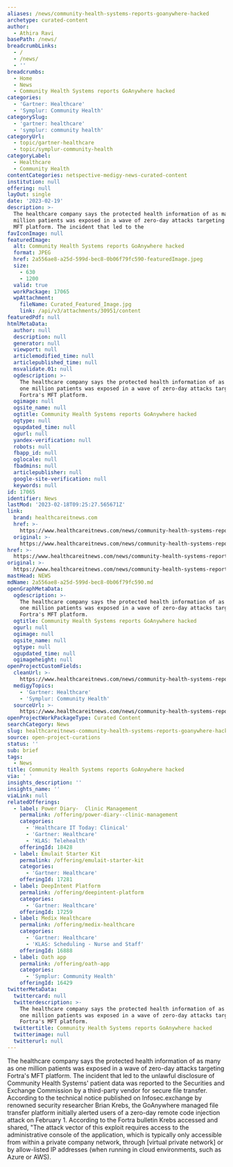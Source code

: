 ```yaml
---
aliases: /news/community-health-systems-reports-goanywhere-hacked
archetype: curated-content
author:
  - Athira Ravi
basePath: /news/
breadcrumbLinks:
  - /
  - /news/
  - ''
breadcrumbs:
  - Home
  - News
  - Community Health Systems reports GoAnywhere hacked
categories:
  - 'Gartner: Healthcare'
  - 'Symplur: Community Health'
categorySlug:
  - 'gartner: healthcare'
  - 'symplur: community health'
categoryUrl:
  - topic/gartner-healthcare
  - topic/symplur-community-health
categoryLabel:
  - Healthcare
  - Community Health
contentCategories: netspective-medigy-news-curated-content
institution: null
offering: null
layOut: single
date: '2023-02-19'
description: >-
  The healthcare company says the protected health information of as many as one
  million patients was exposed in a wave of zero-day attacks targeting Fortra's
  MFT platform. The incident that led to the 
favIconImage: null
featuredImage:
  alt: Community Health Systems reports GoAnywhere hacked
  format: JPEG
  href: 2a556ae8-a25d-599d-bec8-0b06f79fc590-featuredImage.jpeg
  size:
    - 630
    - 1200
  valid: true
  workPackage: 17065
  wpAttachment:
    fileName: Curated_Featured_Image.jpg
    link: /api/v3/attachments/30951/content
featuredPdf: null
htmlMetaData:
  author: null
  description: null
  generator: null
  viewport: null
  articlemodified_time: null
  articlepublished_time: null
  msvalidate.01: null
  ogdescription: >-
    The healthcare company says the protected health information of as many as
    one million patients was exposed in a wave of zero-day attacks targeting
    Fortra's MFT platform.
  ogimage: null
  ogsite_name: null
  ogtitle: Community Health Systems reports GoAnywhere hacked
  ogtype: null
  ogupdated_time: null
  ogurl: null
  yandex-verification: null
  robots: null
  fbapp_id: null
  oglocale: null
  fbadmins: null
  articlepublisher: null
  google-site-verification: null
  keywords: null
id: 17065
identifier: News
lastMod: '2023-02-18T09:25:27.565671Z'
link:
  brand: healthcareitnews.com
  href: >-
    https://www.healthcareitnews.com/news/community-health-systems-reports-goanywhere-hacked
  original: >-
    https://www.healthcareitnews.com/news/community-health-systems-reports-goanywhere-hacked
href: >-
  https://www.healthcareitnews.com/news/community-health-systems-reports-goanywhere-hacked
original: >-
  https://www.healthcareitnews.com/news/community-health-systems-reports-goanywhere-hacked
mastHead: NEWS
mdName: 2a556ae8-a25d-599d-bec8-0b06f79fc590.md
openGraphMetaData:
  ogdescription: >-
    The healthcare company says the protected health information of as many as
    one million patients was exposed in a wave of zero-day attacks targeting
    Fortra's MFT platform.
  ogtitle: Community Health Systems reports GoAnywhere hacked
  ogurl: null
  ogimage: null
  ogsite_name: null
  ogtype: null
  ogupdated_time: null
  ogimageheight: null
openProjectCustomFields:
  cleanUrl: >-
    https://www.healthcareitnews.com/news/community-health-systems-reports-goanywhere-hacked
  medigyTopics:
    - 'Gartner: Healthcare'
    - 'Symplur: Community Health'
  sourceUrl: >-
    https://www.healthcareitnews.com/news/community-health-systems-reports-goanywhere-hacked
openProjectWorkPackageType: Curated Content
searchCategory: News
slug: healthcareitnews-community-health-systems-reports-goanywhere-hacked
source: open-project-curations
status: ''
sub: brief
tags:
  - News
title: Community Health Systems reports GoAnywhere hacked
via: ' '
insights_description: ''
insights_name: ''
viaLink: null
relatedOfferings:
  - label: Power Diary-  Clinic Management
    permalink: /offering/power-diary--clinic-management
    categories:
      - 'Healthcare IT Today: Clinical'
      - 'Gartner: Healthcare'
      - 'KLAS: Telehealth'
    offeringId: 18428
  - label: Emulait Starter Kit
    permalink: /offering/emulait-starter-kit
    categories:
      - 'Gartner: Healthcare'
    offeringId: 17281
  - label: DeepIntent Platform
    permalink: /offering/deepintent-platform
    categories:
      - 'Gartner: Healthcare'
    offeringId: 17259
  - label: Medix Healthcare
    permalink: /offering/medix-healthcare
    categories:
      - 'Gartner: Healthcare'
      - 'KLAS: Scheduling - Nurse and Staff'
    offeringId: 16888
  - label: Oath app
    permalink: /offering/oath-app
    categories:
      - 'Symplur: Community Health'
    offeringId: 16429
twitterMetaData:
  twittercard: null
  twitterdescription: >-
    The healthcare company says the protected health information of as many as
    one million patients was exposed in a wave of zero-day attacks targeting
    Fortra's MFT platform.
  twittertitle: Community Health Systems reports GoAnywhere hacked
  twitterimage: null
  twitterurl: null
---
```

<p>The healthcare company says the protected health information of as many as one million patients was exposed in a wave of zero-day attacks targeting Fortra's MFT platform. The incident that led to the unlawful disclosure of Community Health Systems' patient data was reported to the Securities and Exchange Commission by a third-party vendor for secure file transfer. According to the technical notice published on Infosec.exchange by renowned security researcher Brian Krebs, the GoAnywhere managed file transfer platform initially alerted users of a zero-day remote code injection attack on February 1. According to the Fortra bulletin Krebs accessed and shared, "The attack vector of this exploit requires access to the administrative console of the application, which is typically only accessible from within a private company network, through [virtual private network] or by allow-listed IP addresses (when running in cloud environments, such as Azure or AWS).</p>